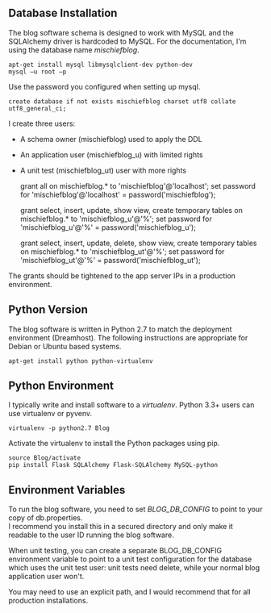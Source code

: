 Database Installation
---------------------
The blog software schema is designed to work with MySQL and the SQLAlchemy driver is hardcoded to 
MySQL.  For the documentation, I'm using the database name _mischiefblog_.

    apt-get install mysql libmysqlclient-dev python-dev
    mysql –u root –p 

Use the password you configured when setting up mysql.

    create database if not exists mischiefblog charset utf8 collate utf8_general_ci; 

I create three users:
* A schema owner (mischiefblog) used to apply the DDL
* An application user (mischiefblog_u) with limited rights
* A unit test (mischiefblog_ut) user with more rights

    grant all on mischiefblog.* to 'mischiefblog'@'localhost'; 
    set password for 'mischiefblog'@'localhost' = password('mischiefblog'); 

    grant select, insert, update, show view, create temporary tables on mischiefblog.* to 'mischiefblog_u'@'%'; 
    set password for 'mischiefblog_u'@'%' = password('mischiefblog_u');
     
    grant select, insert, update, delete, show view, create temporary tables on mischiefblog.* to 'mischiefblog_ut'@'%'; 
    set password for 'mischiefblog_ut'@'%' = password('mischiefblog_ut'); 

The grants should be tightened to the app server IPs in a production environment. 

Python Version
--------------
The blog software is written in Python 2.7 to match the deployment environment (Dreamhost).
The following instructions are appropriate for Debian or Ubuntu based systems.  

    apt-get install python python-virtualenv
        
Python Environment
------------------
I typically write and install software to a _virtualenv_.  Python 3.3+ users can use virtualenv or pyvenv.

    virtualenv -p python2.7 Blog
    
Activate the virtualenv to install the Python packages using pip.

    source Blog/activate
    pip install Flask SQLAlchemy Flask-SQLAlchemy MySQL-python

Environment Variables
---------------------
To run the blog software, you need to set *BLOG_DB_CONFIG* to point to your copy of db.properties.  
I recommend you install this in a secured directory and only make it readable to the user ID
running the blog software.

When unit testing, you can create a separate BLOG_DB_CONFIG environment variable to point to
a unit test configuration for the database which uses the unit test user:  unit tests need
delete, while your normal blog application user won't.

You may need to use an explicit path, and I would recommend that for all production installations.